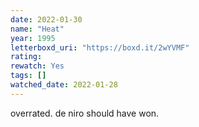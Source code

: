 ```yaml
---
date: 2022-01-30
name: "Heat"
year: 1995
letterboxd_uri: "https://boxd.it/2wYVMF"
rating: 
rewatch: Yes
tags: []
watched_date: 2022-01-28
---
```


overrated. de niro should have won.
